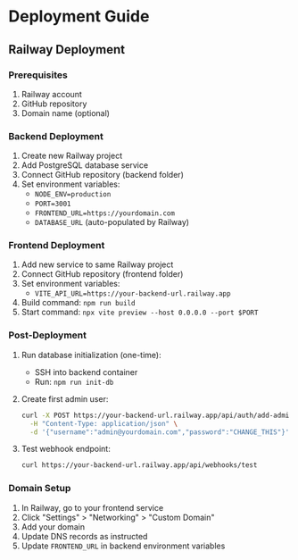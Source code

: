 # Deployment Guide

## Railway Deployment

### Prerequisites
1. Railway account
2. GitHub repository
3. Domain name (optional)

### Backend Deployment

1. Create new Railway project
2. Add PostgreSQL database service
3. Connect GitHub repository (backend folder)
4. Set environment variables:
   - `NODE_ENV=production`
   - `PORT=3001`
   - `FRONTEND_URL=https://yourdomain.com`
   - `DATABASE_URL` (auto-populated by Railway)

### Frontend Deployment

1. Add new service to same Railway project
2. Connect GitHub repository (frontend folder)
3. Set environment variables:
   - `VITE_API_URL=https://your-backend-url.railway.app`
4. Build command: `npm run build`
5. Start command: `npx vite preview --host 0.0.0.0 --port $PORT`

### Post-Deployment

1. Run database initialization (one-time):
   - SSH into backend container
   - Run: `npm run init-db`

2. Create first admin user:
   ```bash
   curl -X POST https://your-backend-url.railway.app/api/auth/add-admin \
     -H "Content-Type: application/json" \
     -d '{"username":"admin@yourdomain.com","password":"CHANGE_THIS"}'
   ```

3. Test webhook endpoint:
   ```bash
   curl https://your-backend-url.railway.app/api/webhooks/test
   ```

### Domain Setup

1. In Railway, go to your frontend service
2. Click "Settings" > "Networking" > "Custom Domain"
3. Add your domain
4. Update DNS records as instructed
5. Update `FRONTEND_URL` in backend environment variables
